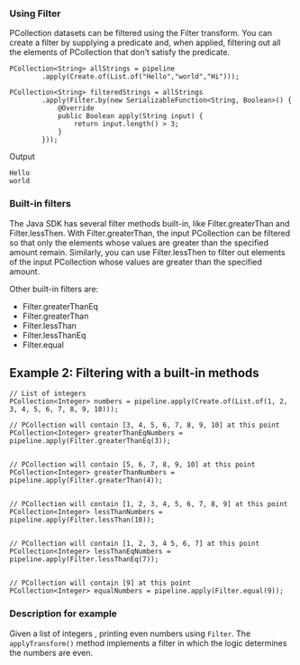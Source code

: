 ### Using Filter

PCollection datasets can be filtered using the Filter transform. You can create a filter by supplying a predicate and, when applied, filtering out all the elements of PCollection that don’t satisfy the predicate.

```
PCollection<String> allStrings = pipeline
        .apply(Create.of(List.of("Hello","world","Hi")));
                
PCollection<String> filteredStrings = allStrings
        .apply(Filter.by(new SerializableFunction<String, Boolean>() {
            @Override
            public Boolean apply(String input) {
                return input.length() > 3;
            }
        }));
```

Output
```
Hello
world
```

### Built-in filters

The Java SDK has several filter methods built-in, like Filter.greaterThan and Filter.lessThen.  With Filter.greaterThan, the input PCollection can be filtered so that only the elements whose values are greater than the specified amount remain. Similarly, you can use Filter.lessThen to filter out elements of the input PCollection whose values are greater than the specified amount.

Other built-in filters are:

* Filter.greaterThanEq
* Filter.greaterThan
* Filter.lessThan
* Filter.lessThanEq
* Filter.equal


## Example 2: Filtering with a built-in methods

```
// List of integers
PCollection<Integer> numbers = pipeline.apply(Create.of(List.of(1, 2, 3, 4, 5, 6, 7, 8, 9, 10)));

// PCollection will contain [3, 4, 5, 6, 7, 8, 9, 10] at this point
PCollection<Integer> greaterThanEqNumbers = pipeline.apply(Filter.greaterThanEq(3));


// PCollection will contain [5, 6, 7, 8, 9, 10] at this point
PCollection<Integer> greaterThanNumbers = pipeline.apply(Filter.greaterThan(4));


// PCollection will contain [1, 2, 3, 4, 5, 6, 7, 8, 9] at this point
PCollection<Integer> lessThanNumbers = pipeline.apply(Filter.lessThan(10));


// PCollection will contain [1, 2, 3, 4 5, 6, 7] at this point
PCollection<Integer> lessThanEqNumbers = pipeline.apply(Filter.lessThanEq(7));


// PCollection will contain [9] at this point
PCollection<Integer> equalNumbers = pipeline.apply(Filter.equal(9));
```

### Description for example 

Given a list of integers , printing even numbers using ```Filter```. The ```applyTransform()``` method implements a filter in which the logic determines the numbers are even.